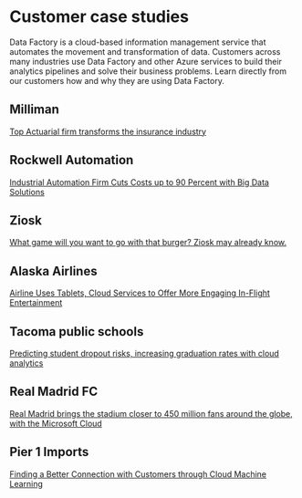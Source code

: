 <properties 
    pageTitle="Customer case studies | Microsoft Azure" 
    description="Learn about how some of our customers have been using Azure Data Factory." 
    services="data-factory" 
    documentationCenter="" 
    authors="sharonlo101" 
    manager="jhubbard" 
    editor="monicar"/>

<tags 
    ms.service="data-factory" 
    ms.workload="data-services" 
    ms.tgt_pltfrm="na" 
    ms.devlang="na" 
    ms.topic="article" 
    ms.date="09/20/2016" 
    ms.author="shlo"/>

# <a name="customer-case-studies"></a>Customer case studies

Data Factory is a cloud-based information management service that automates the movement and transformation of data. Customers across many industries use Data Factory and other Azure services to build their analytics pipelines and solve their business problems.  Learn directly from our customers how and why they are using Data Factory.

## <a name="milliman"></a>Milliman

[Top Actuarial firm transforms the insurance industry](https://customers.microsoft.com/Pages/CustomerStory.aspx?recid=20096)

## <a name="rockwell-automation"></a>Rockwell Automation

[Industrial Automation Firm Cuts Costs up to 90 Percent with Big Data Solutions](https://customers.microsoft.com/Pages/CustomerStory.aspx?recid=18356)

## <a name="ziosk"></a>Ziosk

[What game will you want to go with that burger? Ziosk may already know.](https://customers.microsoft.com/Pages/CustomerStory.aspx?recid=18294)

## <a name="alaska-airlines"></a>Alaska Airlines

[Airline Uses Tablets, Cloud Services to Offer More Engaging In-Flight Entertainment](https://customers.microsoft.com/Pages/CustomerStory.aspx?recid=19357)

## <a name="tacoma-public-schools"></a>Tacoma public schools

[Predicting student dropout risks, increasing graduation rates with cloud analytics](https://customers.microsoft.com/Pages/CustomerStory.aspx?recid=20703)

## <a name="real-madrid-fc"></a>Real Madrid FC

[Real Madrid brings the stadium closer to 450 million fans around the globe, with the Microsoft Cloud](https://customers.microsoft.com/Pages/CustomerStory.aspx?recid=20522)

## <a name="pier-1-imports"></a>Pier 1 Imports

[Finding a Better Connection with Customers through Cloud Machine Learning](https://customers.microsoft.com/Pages/CustomerStory.aspx?recid=11257)

